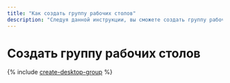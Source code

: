 ```yaml
---
title: "Как создать группу рабочих столов"
description: "Следуя данной инструкции, вы сможете создать группу рабочих столов."
---
```


# Создать группу рабочих столов

{% include [create-desktop-group](../../../_includes/cloud-desktop/create-desktop-group.md) %}
